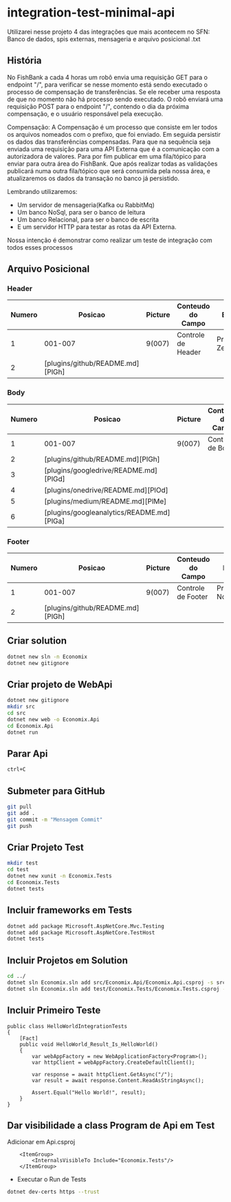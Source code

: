 # integration-test-minimal-api
Utilizarei nesse projeto 4 das integrações que mais acontecem no SFN: Banco de dados, spis externas, mensageria e arquivo posicional .txt
## História
No FishBank a cada 4 horas um robô envia uma requisição GET para o endpoint "/", para verificar se nesse momento está sendo executado o processo de compensação de transferências.
Se ele receber uma resposta de que no momento não há processo sendo executado. O robô enviará uma requisição POST para o endpoint "/", contendo o dia da próxima compensação, e o usuário responsável pela execução.

Compensação: A Compensação é um processo que consiste em ler todos os arquivos nomeados com o prefixo, que foi enviado. Em seguida persistir os dados das transferências compensadas. Para que na sequência seja enviada uma requisição para uma API Externa que é a comunicação com a autorizadora de valores. Para por fim publicar em uma fila/tópico para enviar para outra área do FishBank. Que após realizar todas as validações publicará numa outra fila/tópico que será consumida pela nossa área, e atualizaremos os dados da transação no banco já persistido.

Lembrando utilizaremos:
* Um servidor de mensageria(Kafka ou RabbitMq)
* Um banco NoSql, para ser o banco de leitura
* Um banco Relacional, para ser o banco de escrita
* E um servidor HTTP para testar as rotas da API Externa.

Nossa intenção é demonstrar como realizar um teste de integração com todos esses processos

## Arquivo Posicional
### Header
| Numero | Posicao | Picture | Conteudo do Campo | Especificações |
| ------ | ------ | ------ | ------ | ------ |
| 1 | 001-007 | 9(007) | Controle de Header | Preencher com Zeros("0000000") |
| 2 | [plugins/github/README.md][PlGh] |
### Body
| Numero | Posicao | Picture | Conteudo do Campo | Especificações |
| ------ | ------ | ------ | ------ | ------ |
| 1 | 001-007 | 9(007) | Controle de Body | --- |
| 2 | [plugins/github/README.md][PlGh] |
| 3 | [plugins/googledrive/README.md][PlGd] |
| 4 | [plugins/onedrive/README.md][PlOd] |
| 5 | [plugins/medium/README.md][PlMe] |
| 6 | [plugins/googleanalytics/README.md][PlGa] |
### Footer
| Numero | Posicao | Picture | Conteudo do Campo | Especificações |
| ------ | ------ | ------ | ------ | ------ |
| 1 | 001-007 | 9(007) | Controle de Footer | Preencher com Noves("9999999") |
| 2 | [plugins/github/README.md][PlGh] |

## Criar solution
```sh
dotnet new sln -n Economix
dotnet new gitignore
```

## Criar projeto de WebApi
```sh
dotnet new gitignore
mkdir src
cd src
dotnet new web -o Economix.Api
cd Economix.Api
dotnet run
```

## Parar Api
```sh
ctrl+C
```

## Submeter para GitHub
```sh
git pull
git add .
git commit -m "Mensagem Commit"
git push
```

## Criar Projeto Test
```sh
mkdir test
cd test
dotnet new xunit -n Economix.Tests
cd Economix.Tests
dotnet tests
```

## Incluir frameworks em Tests
```sh
dotnet add package Microsoft.AspNetCore.Mvc.Testing
dotnet add package Microsoft.AspNetCore.TestHost
dotnet tests
```

## Incluir Projetos em Solution

```sh
cd ../
dotnet sln Economix.sln add src/Economix.Api/Economix.Api.csproj -s src
dotnet sln Economix.sln add test/Economix.Tests/Economix.Tests.csproj -s tests
```

## Incluir Primeiro Teste
```code
public class HelloWorldIntegrationTests
{
    [Fact]
    public void HelloWorld_Result_Is_HelloWorld()
    {
        var webAppFactory = new WebApplicationFactory<Program>();
        var httpClient = webAppFactory.CreateDefaultClient();

        var response = await httpClient.GetAsync("/");
        var result = await response.Content.ReadAsStringAsync();

        Assert.Equal("Hello World!", result);
    }
}
```
## Dar visibilidade a class Program de Api em Test
Adicionar em Api.csproj
```code
	<ItemGroup>
		<InternalsVisibleTo Include="Economix.Tests"/>
	</ItemGroup>
```
* Executar o Run de Tests

```sh
dotnet dev-certs https --trust
```
